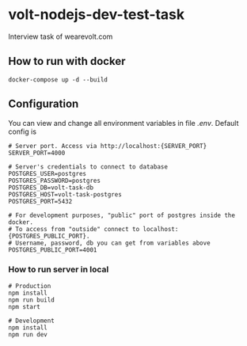 # volt-nodejs-dev-test-task

Interview task of wearevolt.com

## How to run with docker
```shell
docker-compose up -d --build
```

## Configuration

You can view and change all environment variables in file *.env*. Default config is
```shell
# Server port. Access via http://localhost:{SERVER_PORT}
SERVER_PORT=4000

# Server's credentials to connect to database
POSTGRES_USER=postgres
POSTGRES_PASSWORD=postgres
POSTGRES_DB=volt-task-db
POSTGRES_HOST=volt-task-postgres
POSTGRES_PORT=5432

# For development purposes, "public" port of postgres inside the docker.
# To access from "outside" connect to localhost:{POSTGRES_PUBLIC_PORT}.
# Username, password, db you can get from variables above
POSTGRES_PUBLIC_PORT=4001
```

### How to run server in local
```shell
# Production
npm install
npm run build
npm start
```
```shell
# Development
npm install
npm run dev
```

